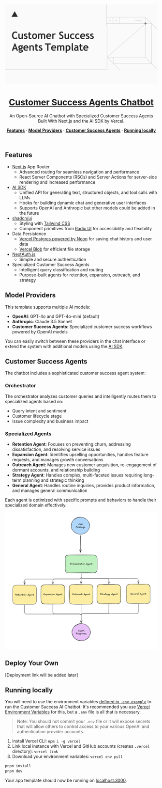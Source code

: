<a href="https://success-agents.vercel.app/">
  <img alt="Next.js 14 and App Router-ready AI chatbot." src="app/opengraph-image.png">
  <h1 align="center">Customer Success Agents Chatbot</h1>
</a>

<p align="center">
  An Open-Source AI Chatbot with Specialized Customer Success Agents Built With Next.js and the AI SDK by Vercel.
</p>

<p align="center">
  <a href="#features"><strong>Features</strong></a> ·
  <a href="#model-providers"><strong>Model Providers</strong></a> ·
  <a href="#customer-success-agents"><strong>Customer Success Agents</strong></a> ·
  <a href="#running-locally"><strong>Running locally</strong></a>
</p>
<br/>

## Features

- [Next.js](https://nextjs.org) App Router
  - Advanced routing for seamless navigation and performance
  - React Server Components (RSCs) and Server Actions for server-side rendering and increased performance
- [AI SDK](https://sdk.vercel.ai/docs)
  - Unified API for generating text, structured objects, and tool calls with LLMs
  - Hooks for building dynamic chat and generative user interfaces
  - Supports OpenAI and Anthropic but other models could be added in the future
- [shadcn/ui](https://ui.shadcn.com)
  - Styling with [Tailwind CSS](https://tailwindcss.com)
  - Component primitives from [Radix UI](https://radix-ui.com) for accessibility and flexibility
- Data Persistence
  - [Vercel Postgres powered by Neon](https://vercel.com/storage/postgres) for saving chat history and user data
  - [Vercel Blob](https://vercel.com/storage/blob) for efficient file storage
- [NextAuth.js](https://github.com/nextauthjs/next-auth)
  - Simple and secure authentication
- Specialized Customer Success Agents
  - Intelligent query classification and routing
  - Purpose-built agents for retention, expansion, outreach, and strategy

## Model Providers

This template supports multiple AI models:

- **OpenAI**: GPT-4o and GPT-4o-mini (default)
- **Anthropic**: Claude 3.5 Sonnet
- **Customer Success Agents**: Specialized customer success workflows powered by OpenAI models

You can easily switch between these providers in the chat interface or extend the system with additional models using the [AI SDK](https://sdk.vercel.ai/docs).

## Customer Success Agents

The chatbot includes a sophisticated customer success agent system:

### Orchestrator
The orchestrator analyzes customer queries and intelligently routes them to specialized agents based on:
- Query intent and sentiment
- Customer lifecycle stage
- Issue complexity and business impact

### Specialized Agents

- **Retention Agent**: Focuses on preventing churn, addressing dissatisfaction, and resolving service issues
- **Expansion Agent**: Identifies upselling opportunities, handles feature requests, and manages growth conversations
- **Outreach Agent**: Manages new customer acquisition, re-engagement of dormant accounts, and relationship building
- **Strategy Agent**: Handles complex, multi-faceted issues requiring long-term planning and strategic thinking
- **General Agent**: Handles routine inquiries, provides product information, and manages general communication

Each agent is optimized with specific prompts and behaviors to handle their specialized domain effectively.

  <img alt="Success Agents Framework." src="lib/agents/customer-success/Success Agents Framework.png">

## Deploy Your Own

[Deployment link will be added later]

## Running locally

You will need to use the environment variables [defined in `.env.example`](.env.example) to run the Customer Success AI Chatbot. It's recommended you use [Vercel Environment Variables](https://vercel.com/docs/projects/environment-variables) for this, but a `.env` file is all that is necessary.

> Note: You should not commit your `.env` file or it will expose secrets that will allow others to control access to your various OpenAI and authentication provider accounts.

1. Install Vercel CLI: `npm i -g vercel`
2. Link local instance with Vercel and GitHub accounts (creates `.vercel` directory): `vercel link`
3. Download your environment variables: `vercel env pull`

```bash
pnpm install
pnpm dev
```

Your app template should now be running on [localhost:3000](http://localhost:3000/).
